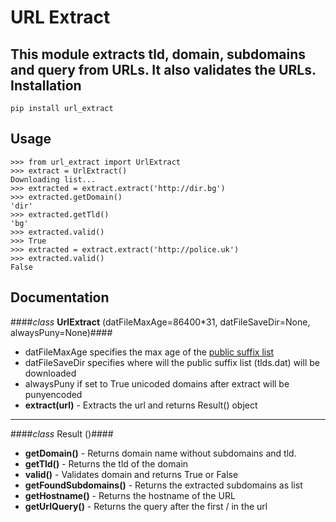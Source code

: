 URL Extract
=========
This module extracts tld, domain, subdomains and query from URLs. It also validates the URLs.
Installation
---------
```
pip install url_extract
```
Usage
---------
```
>>> from url_extract import UrlExtract
>>> extract = UrlExtract()
Downloading list...
>>> extracted = extract.extract('http://dir.bg')
>>> extracted.getDomain()
'dir'
>>> extracted.getTld()
'bg'
>>> extracted.valid()
>>> True
>>> extracted = extract.extract('http://police.uk')
>>> extracted.valid()
False
```
Documentation
--------
####*class* **UrlExtract** (datFileMaxAge=86400*31, datFileSaveDir=None, alwaysPuny=None)####
* datFileMaxAge specifies the max age of the [public suffix list](https://publicsuffix.org/list/effective_tld_names.dat)
* datFileSaveDir specifies where will the public suffix list (tlds.dat) will be downloaded
* alwaysPuny if set to True unicoded domains after extract will be punyencoded
* **extract(url)** - Extracts the url and returns Result() object

---------

####*class* Result ()####

* **getDomain()** - Returns domain name without subdomains and tld.
* **getTld()** - Returns the tld of the domain
* **valid()** - Validates domain and returns True or False
* **getFoundSubdomains()** - Returns the extracted subdomains as list
* **getHostname()** - Returns the hostname of the URL
* **getUrlQuery()** - Returns the query after the first / in the url
